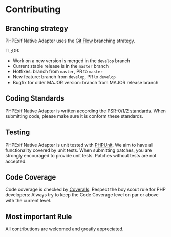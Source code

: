 # Contributing

## Branching strategy

PHPExif Native Adapter uses the [Git Flow](https://github.com/nvie/gitflow) branching strategy.

TL;DR:

- Work on a new version is merged in the `develop` branch
- Current stable release is in the `master` branch
- Hotfixes: branch from `master`, PR to `master`
- New feature: branch from `develop`, PR to `develop`
- Bugfix for older MAJOR version: branch from MAJOR release branch

## Coding Standards

PHPExif Native Adapter is written according the [PSR-0/1/2 standards](http://www.php-fig.org/). When submitting code, please make sure it is conform these standards.

## Testing

PHPExif Native Adapter is unit tested with [PHPUnit](https://phpunit.de/). We aim to have all functionality covered by unit tests. When submitting patches, you are strongly encouraged to provide unit tests. Patches without tests are not accepted.

## Code Coverage

Code coverage is checked by [Coveralls](https://coveralls.io/repos/PHPExif/php-exif-native). Respect the boy scout rule for PHP developers: Always try to keep the Code Coverage level on par or above with the current level.

## Most important Rule

All contributions are welcomed and greatly appreciated.
